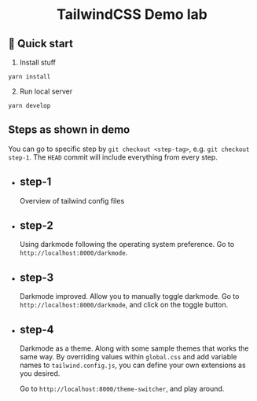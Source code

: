 <h1 align="center">
  TailwindCSS Demo lab
</h1>

## 🚀 Quick start

1. Install stuff

  ```shell
  yarn install
  ```

2. Run local server

  ```shell
  yarn develop
  ```


## Steps as shown in demo

You can go to specific step by `git checkout <step-tag>`, e.g. `git checkout
step-1`.
The `HEAD` commit will include everything from every step.

- ## step-1

  Overview of tailwind config files

- ## step-2

  Using darkmode following the operating system preference.
  Go to `http://localhost:8000/darkmode`.

- ## step-3

  Darkmode improved. Allow you to manually toggle darkmode.
  Go to `http://localhost:8000/darkmode`, and click on the toggle button.

- ## step-4

  Darkmode as a theme. Along with some sample themes that works the same way.
  By overriding values within `global.css` and add variable names to
  `tailwind.config.js`, you can define your own extensions as you desired.

  Go to `http://localhost:8000/theme-switcher`, and play around.
